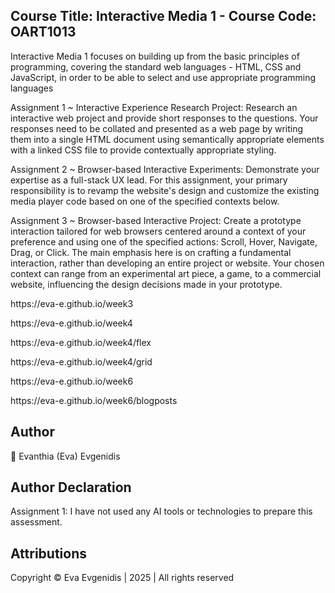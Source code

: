 ## Course Title: Interactive Media 1 - Course Code: OART1013

<p align="left">Interactive Media 1 focuses on building up from the basic principles of programming, covering the standard web languages - HTML, CSS and JavaScript, in order to be able to select and use appropriate programming languages</p>

<p align="left">Assignment 1 ~ Interactive Experience Research Project: Research an interactive web project and provide short responses to the questions. Your responses need to be collated and presented as a web page by writing them into a single HTML document using semantically appropriate elements with a linked CSS file to provide contextually appropriate styling.</p>
<p align="left">Assignment 2  ~ Browser-based Interactive Experiments: Demonstrate your expertise as a full-stack UX lead. For this assignment, your primary responsibility is to revamp the website's design and customize the existing media player code based on one of the specified contexts below.</p>
<p align="left">Assignment 3  ~ Browser-based Interactive Project: Create a prototype interaction tailored for web browsers centered around a context of your preference and using one of the specified actions: Scroll, Hover, Navigate, Drag, or Click. The main emphasis here is on crafting a fundamental interaction, rather than developing an entire project or website. Your chosen context can range from an experimental art piece, a game, to a commercial website, influencing the design decisions made in your prototype.</p>
<p align="left">https://eva-e.github.io/week3</p>
<p align="left">https://eva-e.github.io/week4</p>
<p align="left">https://eva-e.github.io/week4/flex</p>
<p align="left">https://eva-e.github.io/week4/grid</p>
<p align="left">https://eva-e.github.io/week6</p>
<p align="left">https://eva-e.github.io/week6/blogposts</p>

## Author 
<p align="left">🌸 Evanthia (Eva) Evgenidis</p>

## Author Declaration
<p align="left"> Assignment 1: I have not used any AI tools or technologies to prepare this assessment.</p>


## Attributions
<p align="left"> Copyright © Eva Evgenidis | 2025 | All rights reserved <span id="datee"></span> </p>
